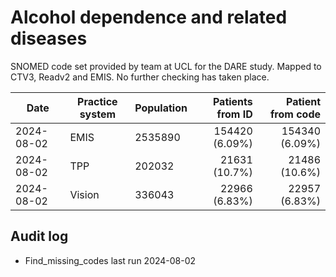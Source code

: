 # Alcohol dependence and related diseases

SNOMED code set provided by team at UCL for the DARE study. Mapped to CTV3, Readv2 and EMIS. No further checking has taken place.

| Date       | Practice system | Population | Patients from ID | Patient from code |
| ---------- | --------------- | ---------- | ---------------: | ----------------: |
| 2024-08-02 | EMIS            | 2535890    |   154420 (6.09%) |    154340 (6.09%) |
| 2024-08-02 | TPP             | 202032     |    21631 (10.7%) |     21486 (10.6%) |
| 2024-08-02 | Vision          | 336043     |    22966 (6.83%) |     22957 (6.83%) |

## Audit log

- Find_missing_codes last run 2024-08-02
